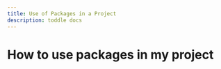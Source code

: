 ```yaml
---
title: Use of Packages in a Project
description: toddle docs
---
```


# How to use packages in my project